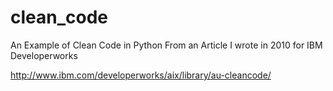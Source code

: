 # clean_code
An Example of Clean Code in Python From an Article I wrote in 2010 for IBM Developerworks

http://www.ibm.com/developerworks/aix/library/au-cleancode/
